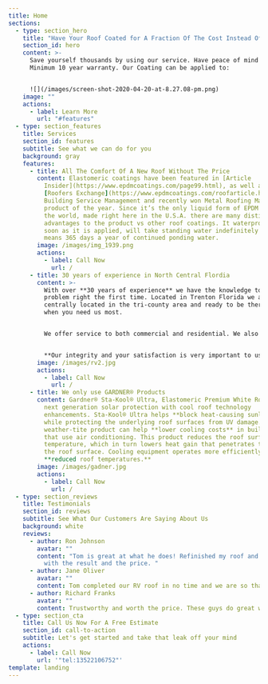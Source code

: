 ```yaml
---
title: Home
sections:
  - type: section_hero
    title: "Have Your Roof Coated for A Fraction Of The Cost Instead Of Replacing It "
    section_id: hero
    content: >-
      Save yourself thousands by using our service. Have peace of mind with our
      Minimum 10 year warranty. Our Coating can be applied to:


      ![](/images/screen-shot-2020-04-20-at-8.27.08-pm.png)
    image: ""
    actions:
      - label: Learn More
        url: "#features"
  - type: section_features
    title: Services
    section_id: features
    subtitle: See what we can do for you
    background: gray
    features:
      - title: All The Comfort Of A New Roof Without The Price
        content: Elastomeric coatings have been featured in [Article
          Insider](https://www.epdmcoatings.com/page99.html), as well as
          [Roofers Exchange](https://www.epdmcoatings.com/roofarticle.html),
          Building Service Management and recently won Metal Roofing Magazines
          product of the year. Since it’s the only liquid form of EPDM rubber in
          the world, made right here in the U.S.A. there are many distinct
          advantages to the product vs other roof coatings. It waterproof as
          soon as it is applied, will take standing water indefinitely yes that
          means 365 days a year of continued ponding water.
        image: /images/img_1939.png
        actions:
          - label: Call Now
            url: /
      - title: 30 years of experience in North Central Flordia
        content: >-
          With over **30 years of experience** we have the knowledge to fix your
          problem right the first time. Located in Trenton Florida we are
          centrally located in the tri-county area and ready to be there for you
          when you need us most.  


          We offer service to both commercial and residential. We also offer wholesale pricing to RV Dealers. Call for more information.


          **Our integrity and your satisfaction is very important to us.** This is why we have a minimum **10 year No-Hassle Warranty** on all our work.
        image: /images/rv2.jpg
        actions:
          - label: Call Now
            url: /
      - title: We only use GARDNER® Products
        content: Gardner® Sta-Kool® Ultra, Elastomeric Premium White Roof Coating offers
          next generation solar protection with cool roof technology
          enhancements. Sta-Kool® Ultra helps **block heat-causing sunlight**
          while protecting the underlying roof surfaces from UV damage. This
          weather-tite product can help **lower cooling costs** in buildings
          that use air conditioning. This product reduces the roof surface
          temperature, which in turn lowers heat gain that penetrates through
          the roof surface. Cooling equipment operates more efficiently with the
          **reduced roof temperatures.**
        image: /images/gadner.jpg
        actions:
          - label: Call Now
            url: /
  - type: section_reviews
    title: Testimonials
    section_id: reviews
    subtitle: See What Our Customers Are Saying About Us
    background: white
    reviews:
      - author: Ron Johnson
        avatar: ""
        content: "Tom is great at what he does! Refinished my roof and I am very happy
          with the result and the price. "
      - author: Jane Oliver
        avatar: ""
        content: Tom completed our RV roof in no time and we are so thankful!
      - author: Richard Franks
        avatar: ""
        content: Trustworthy and worth the price. These guys do great work.
  - type: section_cta
    title: Call Us Now For A Free Estimate
    section_id: call-to-action
    subtitle: Let's get started and take that leak off your mind
    actions:
      - label: Call Now
        url: '"tel:13522106752"'
template: landing
---
```

